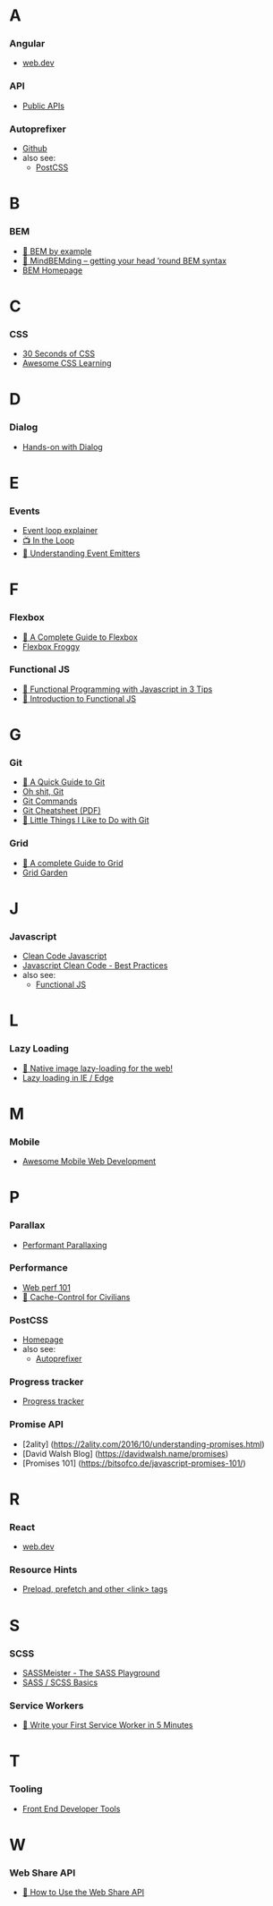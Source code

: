 # A

### Angular
- [web.dev](https://web.dev/angular)

### API
- [Public APIs](https://github.com/public-apis/public-apis/)

### Autoprefixer
- [Github](https://github.com/postcss/autoprefixer)
- also see:
  - [PostCSS](#postcss)


# B

### BEM
- [📝 BEM by example](https://seesparkbox.com/foundry/bem_by_example)
- [📝 MindBEMding – getting your head ’round BEM syntax](https://csswizardry.com/2013/01/mindbemding-getting-your-head-round-bem-syntax/)
- [BEM Homepage](http://getbem.com/introduction/)


# C

### CSS
- [30 Seconds of CSS](https://30-seconds.github.io/30-seconds-of-css/)
- [Awesome CSS Learning](https://github.com/micromata/awesome-css-learning/blob/master/readme.md)


# D

### Dialog
- [Hands-on with Dialog](https://css-tricks.com/some-hands-on-with-the-html-dialog-element/)


# E

### Events
- [Event loop explainer](https://github.com/atotic/event-loop/blob/master/README.md)
- [📺 In the Loop](https://youtu.be/cCOL7MC4Pl0)
- [📝 Understanding Event Emitters](https://css-tricks.com/understanding-event-emitters/)


# F

### Flexbox
- [📝 A Complete Guide to Flexbox](https://css-tricks.com/snippets/css/a-guide-to-flexbox/)
- [Flexbox Froggy](https://flexboxfroggy.com/)

### Functional JS
- [📝 Functional Programming with Javascript in 3 Tips](https://medium.com/@alexnault/functional-programming-with-javascript-in-3-tips-f282934947e5)
- [📝 Introduction to Functional JS](https://medium.com/dailyjs/functional-js-1-introduction-7908bfe5ef8d)


# G

### Git
- [📝 A Quick Guide to Git](https://flaviocopes.com/git/)
- [Oh shit, Git](https://ohshitgit.com)
- [Git Commands](https://github.com/bpassos/git-commands)
- [Git Cheatsheet (PDF)](https://education.github.com/git-cheat-sheet-education.pdf)
- [📝 Little Things I Like to Do with Git](https://csswizardry.com/2017/05/little-things-i-like-to-do-with-git/)

### Grid
- [📝 A complete Guide to Grid](https://css-tricks.com/snippets/css/complete-guide-grid/)
- [Grid Garden](https://cssgridgarden.com/)


# J

### Javascript
- [Clean Code Javascript](https://github.com/ryanmcdermott/clean-code-javascript/blob/master/README.md)
- [Javascript Clean Code - Best Practices](https://devinduct.com/blogpost/22/javascript-clean-code-best-practices)
- also see:
  - [Functional JS](#functionaljs)


# L

### Lazy Loading
- [📝 Native image lazy-loading for the web!](https://addyosmani.com/blog/lazy-loading/)
- [Lazy loading in IE / Edge](https://msdn.microsoft.com/en-us/ie/dn369270(v=vs.94))


# M

### Mobile
- [Awesome Mobile Web Development](https://github.com/myshov/awesome-mobile-web-development)


# P

### Parallax
- [Performant Parallaxing](https://developers.google.com/web/updates/2016/12/performant-parallaxing)

### Performance
- [Web perf 101](https://3perf.com/talks/web-perf-101/)
- [📝 Cache-Control for Civilians](https://csswizardry.com/2019/03/cache-control-for-civilians/)

### PostCSS
- [Homepage](https://postcss.org/)
- also see:
  - [Autoprefixer](#autoprefixer)

### Progress tracker
- [Progress tracker](https://nigelotoole.github.io/progress-tracker/)

### Promise API
- [2ality] (https://2ality.com/2016/10/understanding-promises.html)
- [David Walsh Blog] (https://davidwalsh.name/promises)
- [Promises 101] (https://bitsofco.de/javascript-promises-101/)


# R

### React
- [web.dev](https://web.dev/react)

### Resource Hints
- [Preload, prefetch and other &lt;link&gt; tags](https://3perf.com/blog/link-rels/)


# S

### SCSS
- [SASSMeister - The SASS Playground](https://www.sassmeister.com)
- [SASS / SCSS Basics](https://sass-lang.com/guide)

### Service Workers
- [📝 Write your First Service Worker in 5 Minutes](https://davidwalsh.name/write-your-first-service-worker-in-5-minutes)


# T

### Tooling
- [Front End Developer Tools](https://github.com/OsamaElzero/Frontend-Tools)



# W

### Web Share API
- [📝 How to Use the Web Share API](https://css-tricks.com/how-to-use-the-web-share-api/)
